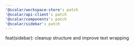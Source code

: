 ```yaml
---
'@scalar/workspace-store': patch
'@scalar/api-client': patch
'@scalar/components': patch
'@scalar/sidebar': patch
---
```


feat(sidebar): cleanup structure and improve text wrapping
